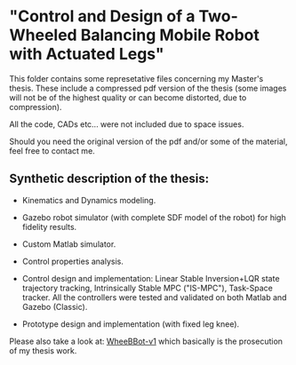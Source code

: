 # "Control and Design of a Two-Wheeled Balancing Mobile Robot with Actuated Legs"

This folder contains some represetative files concerning my Master's thesis.
These include a compressed pdf version of the thesis (some images will not be of the highest quality or can become distorted, due to compression).

All the code, CADs etc... were not included due to space issues.

Should you need the original version of the pdf and/or some of the material, feel free to contact me.

## Synthetic description of the thesis:

- Kinematics and Dynamics modeling.

- Gazebo robot simulator (with complete SDF model of the robot) for high fidelity results.

- Custom Matlab simulator.

- Control properties analysis.

- Control design and implementation: Linear Stable Inversion+LQR state trajectory tracking, Intrinsically Stable MPC ("IS-MPC"), Task-Space tracker. All the controllers were tested and validated on both Matlab and Gazebo (Classic).

- Prototype design and implementation (with fixed leg knee).

Please also take a look at:
[WheeBBot-v1](https://github.com/AndPatr/WheeBBot-v1)
which basically is the prosecution of my thesis work.
